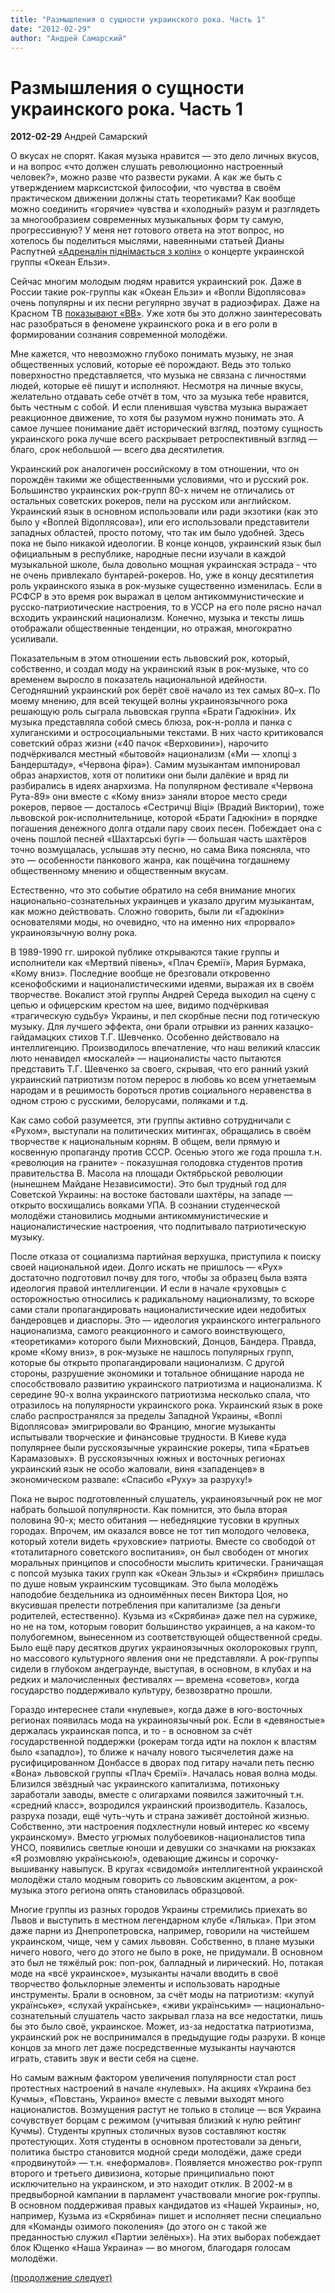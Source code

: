 ```yaml
---
title: "Размышления о сущности украинского рока. Часть 1"
date: "2012-02-29"
author: "Андрей Самарский"
---
```


# Размышления о сущности украинского рока. Часть 1

**2012-02-29** Андрей Самарский

О вкусах не спорят. Какая музыка нравится — это дело личных вкусов, и на вопрос «что должен слушать революционно настроенный человек?», можно разве что развести руками. А как же быть с утверждением марксистской философии, что чувства в своём практическом движении должны стать теоретиками? Как вообще можно соединить «горячие» чувства и «холодный» разум и разглядеть за многообразием современных музыкальных форм ту самую, прогрессивную? У меня нет готового ответа на этот вопрос, но хотелось бы поделиться мыслями, навеянными статьей Дианы Распутней [«Адреналін піднімається з колін»](/4998.html) о концерте украинской группы «Океан Ельзи».

Сейчас многим молодым людям нравится украинский рок. Даже в России такие рок-группы как «Океан Ельзи» и «Вопли Відоплясова» очень популярны и их песни регулярно звучат в радиоэфирах. Даже на Красном ТВ [показывают «ВВ»](http://www.krasnoetv.ru/node/931). Уже хотя бы это должно заинтересовать нас разобраться в феномене украинского рока и в его роли в формировании сознания современной молодёжи.

Мне кажется, что невозможно глубоко понимать музыку, не зная общественных условий, которые её порождают. Ведь это только поверхностно представляется, что музыка не связана с личностями людей, которые её пишут и исполняют. Несмотря на личные вкусы, желательно отдавать себе отчёт в том, что за музыка тебе нравится, быть честным с собой. И если пленившая чувства музыка выражает реакционное движение, то хотя бы разумом нужно понимать это. А самое лучшее понимание даёт исторический взгляд, поэтому сущность украинского рока лучше всего раскрывает ретроспективный взгляд — благо, срок небольшой — всего два десятилетия.

Украинский рок аналогичен российскому в том отношении, что он порождён такими же общественными условиями, что и русский рок. Большинство украинских рок-групп 80-х ничем не отличались от остальных советских рокеров, пели на русском или английском. Украинский язык в основном использовали или ради экзотики (как это было у «Воплей Відоплясова»), или его использовали представители западных областей, просто потому, что так им было удобней. Здесь пока не было никакой идеологии. В конце концов, украинский язык был официальным в республике, народные песни изучали в каждой музыкальной школе, была довольно мощная украинская эстрада - что не очень привлекало бунтарей-рокеров. Но, уже в концу десятилетия роль украинского языка в рок-музыке существенно изменилась. Если в РСФСР в это время рок выражал в целом антикоммунистические и русско-патриотические настроения, то в УССР на его поле рясно начал всходить украинский национализм. Конечно, музыка и тексты лишь отображали общественные тенденции, но отражая, многократно усиливали.

Показательным в этом отношении есть львовский рок, который, собственно, и создал моду на украинский язык в рок-музыке, что со временем выросло в показатель национальной идейности. Сегодняшний украинский рок берёт своё начало из тех самых 80–х. По моему мнению, для всей текущей волны украиноязычного рока решающую роль сыграла львовская группа «Брати Гадюкіни». Их музыка представляла собой смесь блюза, рок-н-ролла и панка с хулиганскими и остросоциальными текстами. В них часто критиковался советский образ жизни («40 пачок «Верховини»), нарочито подчёркивался местный «бытовой» национализм («Ми — хлопці з Бандерштаду», «Червона фіра»). Самим музыкантам импонировал образ анархистов, хотя от политики они были далёкие и вряд ли разбирались в идеях анархизма. На популярном фестивале «Червона Рута-89» они вместе с «Кому вниз» заняли второе место среди рокеров, первое — досталось «Сестричці Віці» (Врадий Виктории), тоже львовской рок-исполнительнице, которой «Брати Гадюкіни» в порядке погашения денежного долга отдали пару своих песен. Побеждает она с очень пошлой песней «Шахтарські бугі» — большая часть шахтёров точно возмущалась, услышав эту песню, но сама Вика поясняла, что это — особенности панкового жанра, как пощёчина тогдашнему общественному мнению и общественным вкусам.

Естественно, что это событие обратило на себя внимание многих национально-сознательных украинцев и указало другим музыкантам, как можно действовать. Сложно говорить, были ли «Гадюкіни» основателями моды, но очевидно, что на именно них «прорвало» украиноязычную волну рока.

В 1989-1990 гг. широкой публике открываются такие группы и исполнители как «Мертвий півень», «Плач Єремії», Мария Бурмака, «Кому вниз». Последние вообще не брезговали откровенно ксенофобскими и националистическими идеями, выражая их в своём творчестве. Вокалист этой группы Андрей Середа выходил на сцену с цепью и офицерским крестом на шее, видимо подчёркивая «трагическую судьбу» Украины, и пел скорбные песни под готическую музыку. Для лучшего эффекта, они брали отрывки из ранних казацко-гайдамацких стихов Т.Г. Шевченко. Особенно действовало на интеллигенцию. Производилось впечатление, что наш великий классик люто ненавидел «москалей» — националисты часто пытаются представить Т.Г. Шевченко за своего, скрывая, что его ранний узкий украинский патриотизм потом перерос в любовь ко всем угнетаемым народам и в решимость бороться против социального неравенства в одном строю с русскими, белорусами, поляками и т.д.

Как само собой разумеется, эти группы активно сотрудничали с «Рухом», выступали на политических митингах, обращались в своём творчестве к национальным корням. В общем, вели прямую и косвенную пропаганду против СССР. Осенью этого же года прошла т.н. «революция на граните» - показушная голодовка студентов против правительства В. Масола на площади Октябрьской революции (нынешнем Майдане Независимости). Это был трудный год для Советской Украины: на востоке бастовали шахтёры, на западе — открыто восхищались вояками УПА. В сознании студенческой молодёжи становились модными антикоммунистические и националистические настроения, что подпитывало патриотическую музыку.

После отказа от социализма партийная верхушка, приступила к поиску своей национальной идеи. Долго искать не пришлось — «Рух» достаточно подготовил почву для того, чтобы за образец была взята идеология правой интеллигенции. И если в начале «руховцы» с осторожностью относились к радикальному национализму, то вскоре сами стали пропагандировать националистические идеи недобитых бандеровцев и диаспоры. Это — идеология украинского интегрального национализма, самого реакционного и самого воинствующего, «теоретиками» которого были Михновский, Донцов, Бандера. Правда, кроме «Кому вниз», в рок-музыке не нашлось популярных групп, которые бы открыто пропагандировали национализм. С другой стороны, разрушение экономики и тотальное обнищание народа не способствовало развитию украинского патриотизма и национализма. К середине 90-х волна украинского патриотизма несколько спала, что отразилось на популярности украинского рока. Украинский язык в роке слабо распространялся за пределы Западной Украины, «Воплі Відоплясова» эмигрировали во Францию, многие музыканты испытывали творческие и финансовые трудности. В Киеве куда популярнее были русскоязычные украинские рокеры, типа «Братьев Карамазовых». В русскоязычных южных и восточных регионах украинский язык не особо жаловали, виня «западенцев» в экономическом развале: «Спасибо «Руху» за разруху!»

Пока не вырос подготовленный слушатель, украиноязычный рок не мог набрать большой популярности. Как помнится, это была вторая половина 90-х; место обитания — небедняцкие тусовки в крупных городах. Впрочем, им оказался вовсе не тот тип молодого человека, который хотели видеть «руховские» патриоты. Вместе со свободой от «тоталитарного советского воспитания», он был свободен от многих моральных принципов и способности мыслить критически. Граничащая с попсой музыка таких групп как «Океан Эльзы» и «Скрябин» пришлась по душе новым украинским тусовщикам. Это была молодёжь наподобие бездельника из одноимённых песен Виктора Цоя, но вкусившая прелести потребления при капитализме (за деньги родителей, естественно). Кузьма из «Скрябина» даже пел на суржике, но не на том, которым говорит большинство украинцев, а на каком-то полубогемном, вынесенном из соответствующей общественной среды. Было ещё пару десятков других украиноязычных околороковых групп, но массового культурного явления они не представляли. А рок-группы сидели в глубоком андеграунде, выступая, в основном, в клубах и на редких и малочисленных фестивалях — времена «советов», когда государство поддерживало культуру, безвозвратно прошли.

Гораздо интереснее стали «нулевые», когда даже в юго-восточных регионах появилась мода на украиноязычный рок. Если в «девяностые» держалась украинская попса, и то - в основном за счёт государственной поддержки (рокерам тогда идти на поклон к властям было «западло»), то ближе к началу нового тысячелетия даже на русифицированном Донбассе в дворах под гитару начали петь песню «Вона» львовской группы «Плач Єремії». Началась новая волна моды. Близился звёздный час украинского капитализма, потихоньку заработали заводы, вместе с олигархами появился зажиточный т.н. «средний класс», возродился украинский производитель. Казалось, разруха позади, ещё чуть-чуть и страна заживёт достойной жизнью. Собственно, эти настроения подхлестнули новый интерес ко «всему украинскому». Вместо угрюмых полубоевиков-националистов типа УНСО, появились светлые юноши и девушки со значками на рюкзаках «Я розмовляю українською!», одевающие джинсы и сорочку-вышиванку навыпуск. В кругах «свидомой» интеллигентной украинской молодёжи стало модным говорить со львовским акцентом, а рок-музыка этого региона опять становилась образцовой.

Многие группы из разных городов Украины стремились приехать во Львов и выступить в местном легендарном клубе «Лялька». При этом даже парни из Днепропетровска, например, говорили на чистейшем украинском, чище, чем у самих львовян. Собственно, в плане музыки ничего нового, чего до этого не было в роке, не придумали. В основном это был не тяжёлый рок: поп-рок, балладный и лирический. Но, потакая моде на «всё украинское», музыканты начали вводить в своё творчество фольклорные элементы и использовать народные инструменты. Брали в основном, за счёт моды на патриотизм: «купуй українське», «слухай українське», «живи українським» — национально-сознательный слушатель часто закрывал глаза на все недостатки, лишь бы это было своё, украинское. Может, из-за недостатка патриотизма, украинский рок не воспринимался в предыдущие годы разрухи. В конце концов за много лет даже посредственные музыканты научаются играть, ставить звук и вести себя на сцене.

Но самым важным фактором увеличения популярности стал рост протестных настроений в начале «нулевых». На акциях «Украина без Кучмы», «Повстань, Украино» вместе с левыми выходят много националистов. Возмущения растут не только в столице — вся Украина сочувствует борцам с режимом (учитывая близкий к нулю рейтинг Кучмы). Студенты крупных столичных вузов составляют костяк протестующих. Хотя студенты в основном протестовали за деньги, политика быстро становится модной среди молодёжи, даже среди «продвинутой» — т.н. «неформалов». Появляется множество рок-групп второго и третьего дивизиона, которые принципиально поют исключительно на украинском, и это находит отклик. В 2002-м в предвыборной кампании в парламент участвовали многие рок-группы. В основном поддерживая правых кандидатов из «Нашей Украины», но, например, Кузьма из «Скрябина» пишет и исполняет песни специально для «Команды озимого поколения» (до этого он с такой же преданностью служил «Партии зелёных»). На этих выборах побеждает блок Ющенко «Наша Украина» — во многом, благодаря голосам молодёжи.

[(продолжение следует)](/5145.html)
